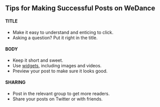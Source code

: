 ## Tips for Making Successful Posts on WeDance

#### TITLE

- Make it easy to understand and enticing to click.
- Asking a question? Put it right in the title.

#### BODY

- Keep it short and sweet.
- Use [widgets](https://wedance.vip/markdown), including images and videos.
- Preview your post to make sure it looks good.

#### SHARING

- Post in the relevant group to get more readers.
- Share your posts on Twitter or with friends.
